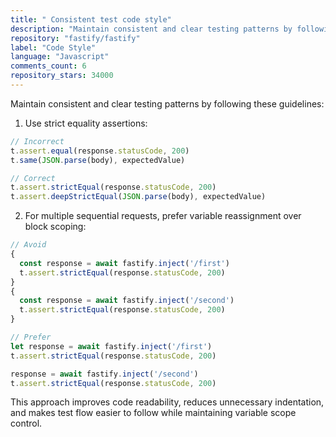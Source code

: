 ```yaml
---
title: " Consistent test code style"
description: "Maintain consistent and clear testing patterns by following these guidelines: use strict equality assertions, prefer variable reassignment over block scoping for multiple sequential requests, and maintain consistent formatting to improve code readability and reduce unnecessary indentation."
repository: "fastify/fastify"
label: "Code Style"
language: "Javascript"
comments_count: 6
repository_stars: 34000
---
```


Maintain consistent and clear testing patterns by following these guidelines:

1. Use strict equality assertions:
```javascript
// Incorrect
t.assert.equal(response.statusCode, 200)
t.same(JSON.parse(body), expectedValue)

// Correct
t.assert.strictEqual(response.statusCode, 200)
t.assert.deepStrictEqual(JSON.parse(body), expectedValue)
```

2. For multiple sequential requests, prefer variable reassignment over block scoping:
```javascript
// Avoid
{
  const response = await fastify.inject('/first')
  t.assert.strictEqual(response.statusCode, 200)
}
{
  const response = await fastify.inject('/second')
  t.assert.strictEqual(response.statusCode, 200)
}

// Prefer
let response = await fastify.inject('/first')
t.assert.strictEqual(response.statusCode, 200)

response = await fastify.inject('/second')
t.assert.strictEqual(response.statusCode, 200)
```

This approach improves code readability, reduces unnecessary indentation, and makes test flow easier to follow while maintaining variable scope control.
